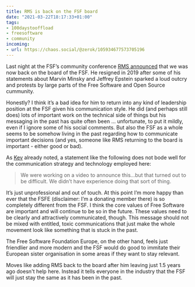 ```yaml
---
title: RMS is back on the FSF board
date: "2021-03-22T18:17:33+01:00"
tags:
- 100daystooffload
- freesoftware
- community
incoming:
- url: https://chaos.social/@zerok/105934677573705196
---
```


Last night at the FSF’s community conference [RMS announced](https://www.theregister.com/2021/03/22/richard_stallman_back_on_fsf_board/) that we was now back on the board of the FSF. He resigned in 2019 after some of his statements about Marvin Minsky and Jeffrey Epstein sparked a loud outcry and protests by large parts of the Free Software and Open Source cummunity. 

Honestly? I think it’s a bad idea for him to return into any kind of leadership position at the FSF given his communication style. He did (and perhaps still does) lots of important work on the technical side of things but his messaging in the past has quite often been ... unfortunate, to put it mildly, even if I ignore some of his social comments. But also the FSF as a whole seems to be somehow living in the past regarding how to communicate important decisions (and yes, someone like RMS returning to the board is important - either good or bad).

As [Kev](https://kevq.uk/my-thoughts-on-richard-stallmans-return-to-the-fsf-board/) already noted, a statement like the following does not bode well for the communication strategy and technology employed here: 

> We were working on a video to announce this…but that turned out to be difficult. We didn’t have experience doing that sort of thing.

It’s just unprofessional and out of touch. At this point I’m more happy than ever that the FSFE (disclaimer: I’m a donating member there) is so completely different from the FSF. I think the core values of Free Software are important and will continue to be so in the future. These values need to be clearly and attractively communicated, though. This message should not be mixed with entitled, toxic communications that just make the whole movement look like something that is stuck in the past.

The Free Software Foundation Europe, on the other hand, feels just friendlier and more modern and the FSF would do good to immitate their European sister organisation in some areas if they want to stay relevant.

Moves like adding RMS back to the board after him leaving just 1.5 years ago doesn't help here. Instead it tells everyone in the industry that the FSF will just stay the same as it has been in the past.
